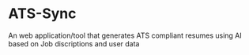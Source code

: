 # ATS-Sync
An web application/tool that generates ATS compliant resumes using AI based on Job discriptions and user data
